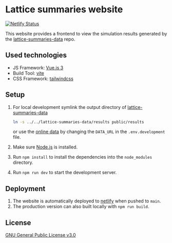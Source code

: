 # Lattice summaries website

[![Netlify Status](https://api.netlify.com/api/v1/badges/8cedbd25-1bf5-4362-b757-a9b3367290b2/deploy-status)](https://app.netlify.com/sites/lattice-summaries/deploys)

This website provides a frontend to view the simulation results generated by the [lattice-summaries-data](https://github.com/nobeam/lattice-summaries-data) repo. 

## Used technologies

* JS Framework: [Vue.js 3](https://vuejs.org/)
* Build Tool: [vite](https://github.com/vitejs/vite)
* CSS Framework: [tailwindcss](https://tailwindcss.com/)

## Setup

1. For local development symlink the output directory of [lattice-summaries-data](https://github.com/nobeam/lattice-summaries-data)

   ```sh
   ln -s ../../lattice-summaries-data/results public/results
   ```
   or use the [online data](https://nobeam.github.io/lattice-summaries-results/) by changing the `DATA_URL` in the `.env.development` file.
2. Make sure [Node.js](https://nodejs.org/) is installed.
3. Run `npm install` to install the dependencies into the `node_modules` directory.
4. Run `npm run dev` to start the development server.

## Deployment

1. The website is automatically deployed to [netlify](https://www.netlify.com/) when pushed to `main`.
2. The production version can also built locally with `npm run build`.

## License

[GNU General Public License v3.0](https://github.com/nobeam/lattice-summaries-website/blob/main/LICENSE)
